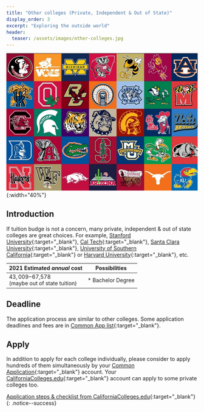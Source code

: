 ```yaml
---
title: "Other colleges (Private, Independent & Out of State)"
display_order: 3
excerpt: "Exploring the outside world"
header:
  teaser: /assets/images/other-colleges.jpg
---
```

![Many college flags](/assets/images/other-colleges.jpg){:width="40%"}
## Introduction
If tuition budge is not a concern, many private, independent & out of state colleges are great choices. For example, [Stanford University](https://www.stanford.edu/){:target="_blank"}, [Cal Tech](https://www.caltech.edu/){:target="_blank"}, [Santa Clara University](https://www.scu.edu/){:target="_blank"}, [University of Southern California](https://www.usc.edu/){:target="_blank"} or [Harvard University](https://www.harvard.edu/){:target="_blank"}, etc.

| 2021 Estimated <strong><em>annual</em></strong> cost| Possibilities | 
| --------------------------------------------------- | --------------| 
|$43,009-$67,578<br>(maybe out of state tuition)   |* Bachelor Degree |

## Deadline
The application process are similar to other colleges. Some application deadlines and fees are in [Common App list](https://content.commonapp.org/Files/ReqGrid.pdf){:target="_blank"}.

## Apply
In addition to apply for each college individually, please consider to apply hundreds of them simultaneously by your [Common Application](https://www.commonapp.org){:target="_blank"} account. Your [CaliforniaColleges.edu](http://www.californiacolleges.edu){:target="_blank"} account can apply to some private colleges too.

[Application steps & checklist from CaliforniaColleges.edu](https://www.californiacolleges.edu/#/college-application-checklist){:target="_blank"} 
{: .notice--success}
